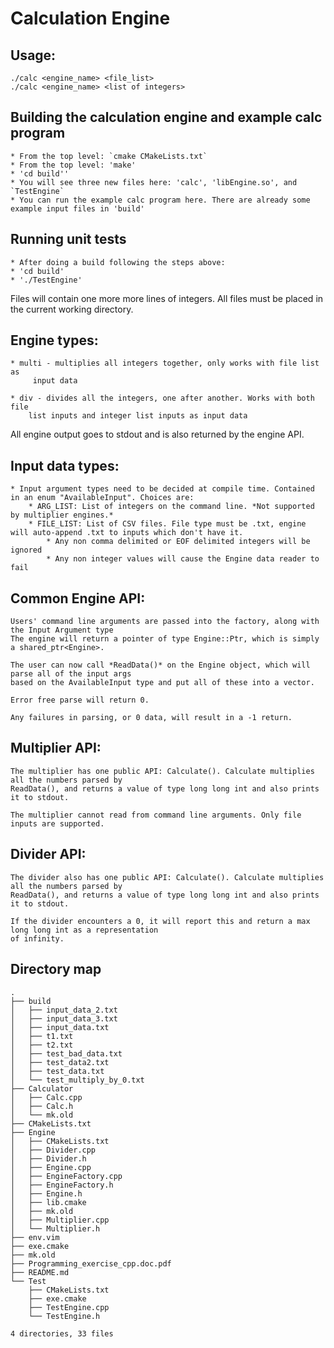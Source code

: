 # Calculation Engine

## Usage:
    ./calc <engine_name> <file_list>
    ./calc <engine_name> <list of integers>

## Building the calculation engine and example calc program
    * From the top level: `cmake CMakeLists.txt`
    * From the top level: 'make'
    * 'cd build''
    * You will see three new files here: 'calc', 'libEngine.so', and `TestEngine`
    * You can run the example calc program here. There are already some example input files in 'build'


## Running unit tests
    * After doing a build following the steps above:
    * 'cd build'
    * './TestEngine'

Files will contain one more more lines of integers. 
All files must be placed in the current working directory.

## Engine types:
    * multi - multiplies all integers together, only works with file list as
         input data

    * div - divides all the integers, one after another. Works with both file 
        list inputs and integer list inputs as input data

All engine output goes to stdout and is also returned by the engine API.

## Input data types:
    * Input argument types need to be decided at compile time. Contained in an enum "AvailableInput". Choices are:
        * ARG_LIST: List of integers on the command line. *Not supported by multiplier engines.*
        * FILE_LIST: List of CSV files. File type must be .txt, engine will auto-append .txt to inputs which don't have it.
            * Any non comma delimited or EOF delimited integers will be ignored
            * Any non integer values will cause the Engine data reader to fail


## Common Engine API:
    Users' command line arguments are passed into the factory, along with the Input Argument type
    The engine will return a pointer of type Engine::Ptr, which is simply a shared_ptr<Engine>.

    The user can now call *ReadData()* on the Engine object, which will parse all of the input args
    based on the AvailableInput type and put all of these into a vector.

    Error free parse will return 0.

    Any failures in parsing, or 0 data, will result in a -1 return.

## Multiplier API:
    The multiplier has one public API: Calculate(). Calculate multiplies all the numbers parsed by
    ReadData(), and returns a value of type long long int and also prints it to stdout.

    The multiplier cannot read from command line arguments. Only file inputs are supported.

## Divider API:
    The divider also has one public API: Calculate(). Calculate multiplies all the numbers parsed by
    ReadData(), and returns a value of type long long int and also prints it to stdout.

    If the divider encounters a 0, it will report this and return a max long long int as a representation
    of infinity. 

## Directory map
```
.
├── build
│   ├── input_data_2.txt
│   ├── input_data_3.txt
│   ├── input_data.txt
│   ├── t1.txt
│   ├── t2.txt
│   ├── test_bad_data.txt
│   ├── test_data2.txt
│   ├── test_data.txt
│   └── test_multiply_by_0.txt
├── Calculator
│   ├── Calc.cpp
│   ├── Calc.h
│   └── mk.old
├── CMakeLists.txt
├── Engine
│   ├── CMakeLists.txt
│   ├── Divider.cpp
│   ├── Divider.h
│   ├── Engine.cpp
│   ├── EngineFactory.cpp
│   ├── EngineFactory.h
│   ├── Engine.h
│   ├── lib.cmake
│   ├── mk.old
│   ├── Multiplier.cpp
│   └── Multiplier.h
├── env.vim
├── exe.cmake
├── mk.old
├── Programming_exercise_cpp.doc.pdf
├── README.md
└── Test
    ├── CMakeLists.txt
    ├── exe.cmake
    ├── TestEngine.cpp
    └── TestEngine.h

4 directories, 33 files
```
